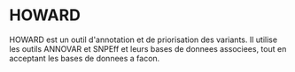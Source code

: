 # HOWARD

HOWARD est un outil d'annotation et de priorisation des variants. Il utilise les outils ANNOVAR et SNPEff et leurs bases de donnees associees, tout en acceptant les bases de donnees a facon.
